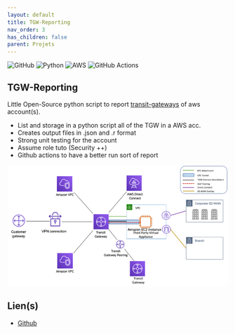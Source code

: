 ```yaml
---
layout: default
title: TGW-Reporting
nav_order: 3
has_children: false
parent: Projets
---
```


![GitHub](https://img.shields.io/badge/github-%23121011.svg?style=flat&logo=github&logoColor=white) ![Python](https://img.shields.io/badge/python-3670A0?style=flat&logo=python&logoColor=ffdd54) ![AWS](https://img.shields.io/badge/AWS-%23FF9900.svg?style=flat&logo=amazon-aws&logoColor=white) ![GitHub Actions](https://img.shields.io/badge/github%20actions-%232671E5.svg?style=flat&logo=githubactions&logoColor=white)

## TGW-Reporting

Little Open-Source python script to report [transit-gateways](https://docs.aws.amazon.com/fr_fr/vpc/latest/tgw/what-is-transit-gateway.html) of aws account(s).

- List and storage in a python script all of the TGW in a AWS acc.
- Creates output files in .json and .r format
- Strong unit testing for the account
- Assume role tuto (Security ++)
- Github actions to have a better run sort of report

![tgw](tgw.png)

## Lien(s)

- [Github](https://github.com/MathieuAudibert/TGW-Reporting)
